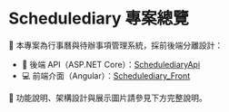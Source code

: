 # Schedulediary 專案總覽

🎯 本專案為行事曆與待辦事項管理系統，採前後端分離設計：

- 🔧 後端 API（ASP.NET Core）：[SchedulediaryApi](https://github.com/XIE-WEI-ZE/SchedulediaryApi)
- 💻 前端介面（Angular）：[Schedulediary_Front](https://github.com/XIE-WEI-ZE/Schedulediary_Front)

📌 功能說明、架構設計與展示圖片請參見下方完整說明。
